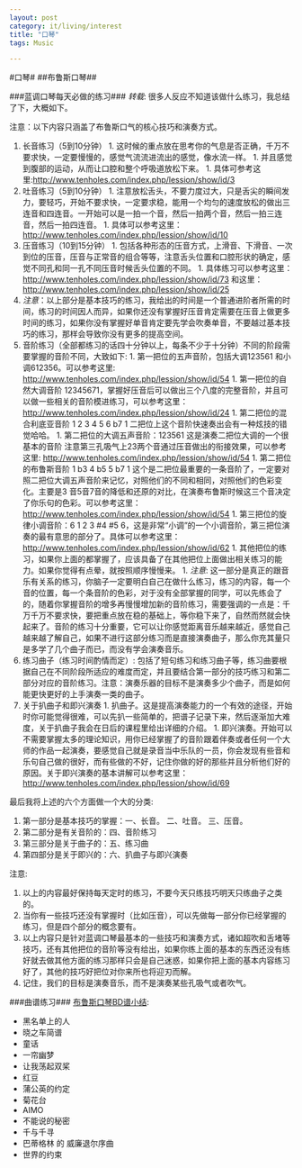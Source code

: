 ```yaml
---
layout: post
category: it/living/interest
title: "口琴"
tags: Music

---
```





#口琴#
##布鲁斯口琴##

###蓝调口琴每天必做的练习###
*转载*:
很多人反应不知道该做什么练习，我总结了下，大概如下。

注意：以下内容只涵盖了布鲁斯口气的核心技巧和演奏方式。

  1. 长音练习（5到10分钟）
    1. 这时候的重点放在思考你的气息是否正确，千万不要求快，一定要慢慢的，感觉气流流进流出的感觉，像水流一样。
    1. 并且感觉到腹部的运动，从而让口腔和整个呼吸道放松下来。
    1. 具体可参考这里:http://www.tenholes.com/index.php/lession/show/id/3
  1. 吐音练习（5到10分钟）
    1. 注意放松舌头，不要力度过大，只是舌尖的瞬间发力，要轻巧，开始不要求快，一定要求稳，能用一个均匀的速度放松的做出三连音和四连音。一开始可以是一拍一个音，然后一拍两个音，然后一拍三连音，然后一拍四连音。
    1. 具体可以参考这里：http://www.tenholes.com/index.php/lession/show/id/10
  1. 压音练习（10到15分钟）
    1. 包括各种形态的压音方式，上滑音、下滑音、一次到位的压音，压音与正常音的组合等等，注意舌头位置和口腔形状的确定，感觉不同孔和同一孔不同压音时候舌头位置的不同。
    1. 具体练习可以参考这里：http://www.tenholes.com/index.php/lession/show/id/73 和这里：http://www.tenholes.com/index.php/lession/show/id/25
  1. *注意*：以上部分是基本技巧的练习，我给出的时间是一个普通进阶者所需的时间，练习的时间因人而异，如果你还没有掌握好压音肯定需要在压音上做更多时间的练习，如果你没有掌握好单音肯定要先学会吹奏单音，不要越过基本技巧的练习，那样会导致你没有更多的提高空间。
  1. 音阶练习（全部都练习的话四十分钟以上，每条不少于十分钟）不同的阶段需要掌握的音阶不同，大致如下: 
    1. 第一把位的五声音阶，包括大调123561 和小调612356。可以参考这里: http://www.tenholes.com/index.php/lession/show/id/54
    1. 第一把位的自然大调音阶  12345671，掌握好压音后可以做出三个八度的完整音阶，并且可以做一些相关的音阶模进练习，可以参考这里：http://www.tenholes.com/index.php/lession/show/id/24
    1. 第二把位的混合利底亚音阶   1 2 3 4 5 6 b7 1 二把位上这个音阶快速奏出会有一种炫技的错觉哈哈。
    1. 第二把位的大调五声音阶：123561 这是演奏二把位大调的一个很基本的音阶 注意第三孔吸气上23两个音通过压音做出的衔接效果，可以参考这里:  http://www.tenholes.com/index.php/lession/show/id/54
    1. 第二把位的布鲁斯音阶  1 b3 4 b5 5 b7 1  这个是二把位最重要的一条音阶了，一定要对照二把位大调五声音阶来记忆，对照他们的不同和相同，对照他们的色彩变化。主要是3 音5音7音的降低和还原的对比，在演奏布鲁斯时候这三个音决定了你乐句的色彩。可以参考这里：http://www.tenholes.com/index.php/lession/show/id/54
    1. 第三把位的旋律小调音阶：6 1 2 3 #4 #5 6，这是非常“小调”的一个小调音阶，第三把位演奏的最有意思的部分了。具体可以参考这里：http://www.tenholes.com/index.php/lession/show/id/62
    1. 其他把位的练习，如果你上面的都掌握了，应该具备了在其他把位上面做出相关练习的能力。如果你觉得有点晕，就按照顺序慢慢来。
    1. *注意*:
      这一部分是真正的跟音乐有关系的练习，你脑子一定要明白自己在做什么练习，练习的内容，每一个音的位置，每一个条音阶的色彩，对于没有全部掌握的同学，可以先练会了的，随着你掌握音阶的增多再慢慢增加新的音阶练习，需要强调的一点是：千万千万不要求快，要把重点放在稳的基础上，等你稳下来了，自然而然就会快起来了。音阶的练习十分重要，它可以让你感觉距离音乐越来越近，感觉自己越来越了解自己，如果不进行这部分练习而是直接演奏曲子，那么你充其量只是多学了几个曲子而已，而没有学会演奏音乐。
  1. 练习曲子（练习时间酌情而定）:
    包括了短句练习和练习曲子等，练习曲要根据自己在不同阶段所适应的难度而定，并且要结合第一部分的技巧练习和第二部分对应的音阶练习。注意：演奏乐器的目标不是演奏多少个曲子，而是如何能更快更好的上手演奏一类的曲子。
  1. 关于扒曲子和即兴演奏
    1. 扒曲子。这是提高演奏能力的一个有效的途径，开始时你可能觉得很难，可以先扒一些简单的，把谱子记录下来，然后逐渐加大难度，关于扒曲子我会在日后的课程里给出详细的介绍。
    1. 即兴演奏。开始可以不需要掌握太多的理论知识，用你已经掌握了的音阶跟着伴奏或者任何一个大师的作品一起演奏，要感觉自己就是录音当中乐队的一员，你会发现有些音和乐句自己做的很好，而有些做的不好，记住你做的好的那些并且分析他们好的原因。关于即兴演奏的基本讲解可以参考这里：http://www.tenholes.com/index.php/lession/show/id/69


最后我将上述的六个方面做一个大的分类:
  1. 第一部分是基本技巧的掌握：一、长音。 二、吐音。 三、压音。
  1. 第二部分是有关音阶的：四、音阶练习
  1. 第三部分是关于曲子的：五、练习曲
  1. 第四部分是关于即兴的：六、扒曲子与即兴演奏

注意:
  1. 以上的内容最好保持每天定时的练习，不要今天只练技巧明天只练曲子之类的。
  1. 当你有一些技巧还没有掌握时（比如压音），可以先做每一部分你已经掌握的练习，但是四个部分的概念要有。
  1. 以上内容只是针对蓝调口琴最基本的一些技巧和演奏方式，诸如超吹和舌堵等技巧，还有其他把位的音阶等没有给出，如果你练上面的基本的东西还没有练好就去做其他方面的练习那样只会是自己迷惑，如果你把上面的基本内容练习好了，其他的技巧好把位对你来所也将迎刃而解。
  1. 记住，我们的目标是演奏音乐，而不是演奏某些孔吸气或者吹气。

###曲谱练习###
[布鲁斯口琴BD谱小结](http://www.kouqin001.com/a/lishi/2010-08/292264):
  * 黑名单上的人
  * 晓之车简谱
  * 童话
  * 一帘幽梦
  * 让我荡起双桨
  * 红豆
  * 蒲公英的约定
  * 菊花台
  * AIMO
  * 不能说的秘密
  * 千与千寻
  * 巴蒂格林 的 威廉退尔序曲
  * 世界的约束
